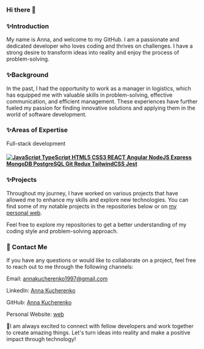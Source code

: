 ### Hi there 👋

<!--
**AnnaKucherenko1/AnnaKucherenko1** is a ✨ _special_ ✨ repository because its `README.md` (this file) appears on your GitHub profile.

Here are some ideas to get you started:

- 🔭 I’m currently working on ...
- 🌱 I’m currently learning ...
- 👯 I’m looking to collaborate on ...
- 🤔 I’m looking for help with ...
- 💬 Ask me about ...
- 📫 How to reach me: ...
- 😄 Pronouns: ...
- ⚡ Fun fact: ...
-->
### ✨Introduction
My name is Anna, and welcome to my GitHub. I am a passionate and dedicated developer who loves coding and thrives on challenges. I have a strong desire to transform ideas into reality and enjoy the process of problem-solving.

### ✨Background
In the past, I had the opportunity to work as a manager in logistics, which has equipped me with valuable skills in problem-solving, effective communication, and efficient management. These experiences have further fueled my passion for finding innovative solutions and applying them in the world of software development.

### ✨Areas of Expertise
Full-stack development
#### [![JavaScript TypeScript HTML5 CSS3 REACT Angular NodeJS Express MongoDB PostgreSQL Git Redux TailwindCSS Jest](https://skills.thijs.gg/icons?i=js,ts,html,css,react,angular,nodejs,expressjs,mongodb,postgres,git,redux,tailwind,jest)](https://skills.thijs.gg)

### ✨Projects

Throughout my journey, I have worked on various projects that have allowed me to enhance my skills and explore new technologies. You can find some of my notable projects in the repositories below or on [my personal web](https://annakucherenko.netlify.app/).

Feel free to explore my repositories to get a better understanding of my coding style and problem-solving approach.

### 📧 Contact Me
If you have any questions or would like to collaborate on a project, feel free to reach out to me through the following channels:

Email: annakucherenko1997@gmail.com

LinkedIn: [Anna Kucherenko](https://github.com/https://www.linkedin.com/in/anna-kucherenko1/)

GitHub: [Anna Kucherenko](https://github.com/AnnaKucherenko1)

Personal Website: [web](https://annakucherenko.netlify.app/)

🤝I am always excited to connect with fellow developers and work together to create amazing things. Let's turn ideas into reality and make a positive impact through technology!
